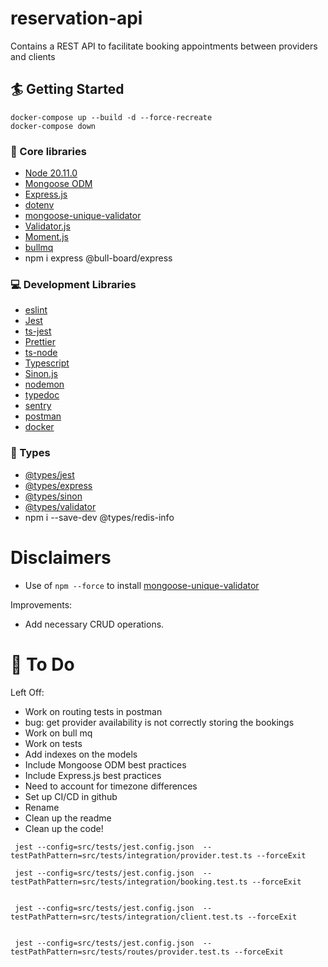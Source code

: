 # reservation-api


Contains a REST API to facilitate booking appointments between providers and clients


## 🏄 Getting Started

```
docker-compose up --build -d --force-recreate
docker-compose down
```


### 🔧 Core libraries

- [Node 20.11.0](https://nodejs.org/en)
- [Mongoose ODM](https://mongoosejs.com/)
- [Express.js](https://expressjs.com/)
- [dotenv](https://www.npmjs.com/package/dotenv)
- [mongoose-unique-validator](https://www.npmjs.com/package/mongoose-unique-validator)
- [Validator.js](https://github.com/validatorjs/validator.js)
- [Moment.js](https://momentjs.com)
- [bullmq](https://bullmq.io)
- npm i express @bull-board/express

### 💻 Development Libraries

- [eslint](https://eslint.org)
- [Jest](https://jestjs.io)
- [ts-jest](https://www.npmjs.com/package/ts-jest)
- [Prettier](https://prettier.io)
- [ts-node](https://www.npmjs.com/package/ts-node)
- [Typescript](https://www.typescriptlang.org/)
- [Sinon.js](https://sinonjs.org)
- [nodemon](https://nodemon.io)
- [typedoc](https://typedoc.org)
- [sentry](https://docs.sentry.io/platforms/node/guides/express/?original_referrer=https%3A%2F%2Fwww.google.com%2F)
- [postman](https://www.postman.com)
- [docker](https://docs.docker.com/)

### 📛 Types

- [@types/jest](https://www.npmjs.com/package/@types/jest)
- [@types/express](https://www.npmjs.com/package/@types/express)
- [@types/sinon](https://www.npmjs.com/package/@types/sinon)
- [@types/validator](https://www.npmjs.com/package/@types/validator)
- npm i --save-dev @types/redis-info

# Disclaimers

- Use of `npm --force` to install [mongoose-unique-validator](https://www.npmjs.com/package/mongoose-unique-validator)

Improvements:

- Add necessary CRUD operations.

# 🚧 To Do

Left Off:

- Work on routing tests in postman
- bug: get provider availability is not correctly storing the bookings
- Work on bull mq
- Work on tests
- Add indexes on the models
- Include Mongoose ODM best practices
- Include Express.js best practices
- Need to account for timezone differences
- Set up CI/CD in github
- Rename
- Clean up the readme
- Clean up the code!

```
 jest --config=src/tests/jest.config.json  --testPathPattern=src/tests/integration/provider.test.ts --forceExit

 jest --config=src/tests/jest.config.json  --testPathPattern=src/tests/integration/booking.test.ts --forceExit


 jest --config=src/tests/jest.config.json  --testPathPattern=src/tests/integration/client.test.ts --forceExit


 jest --config=src/tests/jest.config.json  --testPathPattern=src/tests/routes/provider.test.ts --forceExit
```
